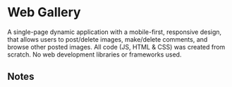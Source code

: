 # Web Gallery

A single-page dynamic application with a mobile-first, responsive design, that allows users to post/delete images, make/delete comments, and browse other posted images. All code (JS, HTML & CSS) was created from scratch. No web development libraries or frameworks used.

## Notes


